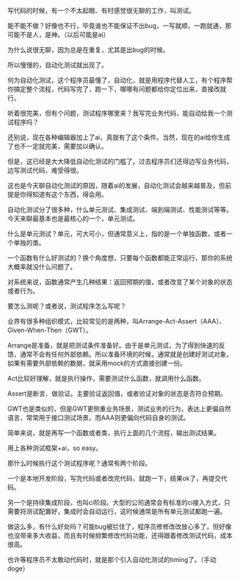 写代码的时候，有一个不太起眼、有时感觉很无聊的工作，叫测试。

能不能不做？好像也不行，毕竟谁也不能保证不出bug，一写就顺，一跑就通，那可能不是人，是神。（以后可能是ai）

为什么说很无聊，因为总是在重复，尤其是出bug的时候。

所以慢慢的，自动化测试就出现了。

何为自动化测试，这个程序员最懂了，自动化，就是用程序代替人工，有个程序帮你搞定整个流程，代码写完了，跑一下，哪哪有问题都给你定位出来，直接改就行。

听着很完美，但有个问题，测试程序哪里来？我写完业务代码，能自动给我一个测试程序吗？

还别说，现在各种编辑器加上了ai，真就有了这个条件。当然，现在的ai给你生成了也不一定就完美，需要加以确认。

但是，这已经是大大降低自动化测试的门槛了。过去程序员们还得边写业务代码，边写测试代码，难受得很。

这也是今天聊自动化测试的原因，随着ai的发展，自动化测试会越来越普及，但前提是你得知道有这个东西，得会用。

自动化测试分了很多种，什么单元测试、集成测试、端到端测试、性能测试等等。今天来聊最基本也是最核心的一个，单元测试。

什么是单元测试？单元，可大可小，但通常意义上，指的是一个单独函数，或者一个单独的类。

一个函数有什么好测试的？换个角度想，只要每个函数都能正常运行，那你的系统大概率就没什么问题了。

对系统来说，函数通常产生几种结果：返回预期的值，或者改变了某个对象的状态或者行为。

要怎么测呢？或者说，测试程序怎么写呢？

业界有很多种组织模式，比较常见的是两种，叫Arrange-Act-Assert（AAA）、Given-When-Then（GWT）。

Arrange是准备，就是把测试条件准备好。由于是单元测试，为了得到快速的反馈，通常不会有任何外部依赖。所以准备环境的时候，通常就是创建好测试对象，如果有需要外部依赖的数据，就采用mock的方式直接创建一份。

Act比较好理解，就是执行操作，需要测试什么函数，就调用什么函数。

Assert是断言、做验证。主要验证返回值，或者验证对象的状态是否符合预期。

GWT也是类似的，但是GWT更侧重业务场景，测试业务的行为，表达上更偏自然语言，常常用于接口测试场景。而AAA则更偏向代码自身的测试。

简单来说，就是再写一个函数或者类，执行上面的几个流程，输出测试结果。

用上各种测试框架+ai，so easy。

那什么时候执行这个测试程序呢？通常有两个阶段。

一个是本地开发阶段，写完代码或者改完代码，就跑一下，结果ok了，再提交代码。

另一个是持续集成阶段，也叫ci阶段。大型的公司通常会有标准的ci接入方式，只需要将测试配置好，集成时会自动运行，这时候通常是所有单元测试都跑一遍。

做这么多，有什么好处吗？可能bug被拦住了，程序员修修改改放心多了，但好像也没带来多大收益，而且有时候频繁修改代码功能，还得跟着修改测试代码，成本很高。

也许等程序员不太敢动代码时，就是那个引入自动化测试的timing了。（手动doge）



